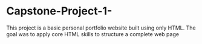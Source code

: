 # Capstone-Project-1-
 This project is a basic personal portfolio website built using only HTML. The goal was to apply core HTML skills to structure a complete web page
